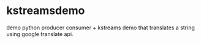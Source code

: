 # kstreamsdemo
demo python producer consumer + kstreams demo that translates a string using google translate api. 
